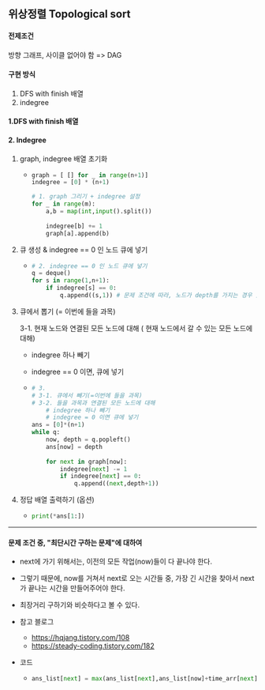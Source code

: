 ## 위상정렬 Topological sort

#### 전제조건

방향 그래프, 사이클 없어야 함 => DAG



#### 구현 방식

1. DFS with finish 배열
2. indegree 



#### 1.DFS with finish 배열



#### 2. Indegree

1. graph, indegree 배열 초기화

   - ```python
     graph = [ [] for _ in range(n+1)]
     indegree = [0] * (n+1)
     
     # 1. graph 그리기 + indegree 설정
     for _ in range(m):
         a,b = map(int,input().split())
         
         indegree[b] += 1
         graph[a].append(b)
     ```



2. 큐 생성 & indegree == 0 인 노드 큐에 넣기

   - ```python
     # 2. indegree == 0 인 노드 큐에 넣기
     q = deque()
     for s in range(1,n+1):
         if indegree[s] == 0:
             q.append((s,1)) # 문제 조건에 따라, 노드가 depth를 가지는 경우 있어서 (노드 번호, depth) 를 큐에 넣었다. depth가 아니라 이동 시간 등 다양한 파라미터로 변경될 수 있다
     ```



3. 큐에서 뽑기 (= 이번에 들을 과목)

   3-1. 현재 노드와 연결된 모든 노드에 대해 ( 현재 노드에서 갈 수 있는 모든 노드에 대해)

   - indegree 하나 빼기

   - indegree == 0 이면, 큐에 넣기

   - ```python
     # 3.
     # 3-1. 큐에서 빼기(=이번에 들을 과목)
     # 3-2. 들을 과목과 연결된 모든 노드에 대해
         # indegree 하나 빼기
         # indegree = 0 이면 큐에 넣기
     ans = [0]*(n+1)
     while q:
         now, depth = q.popleft()
         ans[now] = depth
         
         for next in graph[now]:
             indegree[next] -= 1
             if indegree[next] == 0:
                 q.append((next,depth+1))
     ```

     

4. 정답 배열 출력하기 (옵션)

   - ```python
     print(*ans[1:])
     ```




---

#### 문제 조건 중, "최단시간 구하는 문제"에 대하여

- next에 가기 위해서는, 이전의 모든 작업(now)들이 다 끝나야 한다.
- 그렇기 때문에, now를 거쳐서 next로 오는 시간들 중, 가장 긴 시간을 찾아서 next가 끝나는 시간을 만들어주어야 한다.
- 최장거리 구하기와 비슷하다고 볼 수 있다.



- 참고 블로그
  - https://hqjang.tistory.com/108
  - https://steady-coding.tistory.com/182
- 코드

    - ```python
      ans_list[next] = max(ans_list[next],ans_list[now]+time_arr[next])
      ```

  



